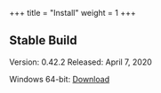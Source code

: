 +++
title = "Install"
weight = 1
+++

## Stable Build

Version: 0.42.2
Released: April 7, 2020

Windows 64-bit: [Download](/setup/BeefSetup_0_42_2.exe)
